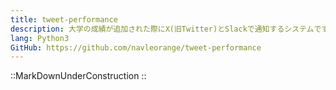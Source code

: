 ```yaml
---
title: tweet-performance
description: 大学の成績が追加された際にX(旧Twitter)とSlackで通知するシステムです。
lang: Python3
GitHub: https://github.com/navleorange/tweet-performance
---
```


::MarkDownUnderConstruction
::